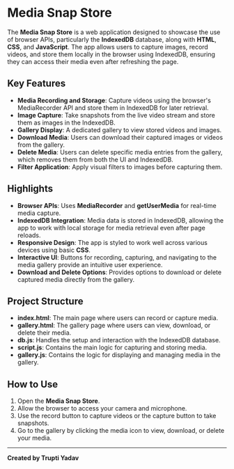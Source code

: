 # Media Snap Store

The **Media Snap Store** is a web application designed to showcase the use of browser APIs, particularly the **IndexedDB** database, along with **HTML**, **CSS**, and **JavaScript**. The app allows users to capture images, record videos, and store them locally in the browser using IndexedDB, ensuring they can access their media even after refreshing the page.

## Key Features

- **Media Recording and Storage**: Capture videos using the browser's MediaRecorder API and store them in IndexedDB for later retrieval.
- **Image Capture**: Take snapshots from the live video stream and store them as images in the IndexedDB.
- **Gallery Display**: A dedicated gallery to view stored videos and images.
- **Download Media**: Users can download their captured images or videos from the gallery.
- **Delete Media**: Users can delete specific media entries from the gallery, which removes them from both the UI and IndexedDB.
- **Filter Application**: Apply visual filters to images before capturing them.

## Highlights

- **Browser APIs**: Uses **MediaRecorder** and **getUserMedia** for real-time media capture.
- **IndexedDB Integration**: Media data is stored in IndexedDB, allowing the app to work with local storage for media retrieval even after page reloads.
- **Responsive Design**: The app is styled to work well across various devices using basic **CSS**.
- **Interactive UI**: Buttons for recording, capturing, and navigating to the media gallery provide an intuitive user experience.
- **Download and Delete Options**: Provides options to download or delete captured media directly from the gallery.

## Project Structure

- **index.html**: The main page where users can record or capture media.
- **gallery.html**: The gallery page where users can view, download, or delete their media.
- **db.js**: Handles the setup and interaction with the IndexedDB database.
- **script.js**: Contains the main logic for capturing and storing media.
- **gallery.js**: Contains the logic for displaying and managing media in the gallery.

## How to Use

1. Open the **Media Snap Store**.
2. Allow the browser to access your camera and microphone.
3. Use the record button to capture videos or the capture button to take snapshots.
4. Go to the gallery by clicking the media icon to view, download, or delete your media.

---

**Created by Trupti Yadav**
